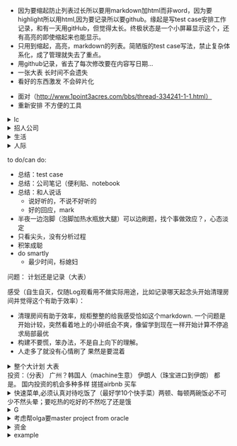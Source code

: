 * 因为要缩起防止列表过长所以要用markdown加html而非word，因为要highlight所以用html,因为要记录所以要github。缘起是写test case安排工作记录，和有一天用gitHub，但觉得太长。终极状态是一个小屏幕显示这个，还有高亮的即使缩起来也能显示。
* 只用到缩起，高亮，markdown的列表。简陋版的test case写法，禁止复杂体系化，成了管理就失去了重点。
* 用github记录，省去了每次修改要在内容写日期...
* 一张大表 长时间不会遗失
* 看好的东西激发 不会碎片化

- 面对（http://www.1point3acres.com/bbs/thread-334241-1-1.html）
- 重新安排 不方便的工具

<details>
  <summary>lc</summary>

       实验：
          举例
          先全部想一遍，再集中实现
          一遍一遍，好懂的实现、checkNull、语法问题get put等
          有的用API，有的用意更纯碎（比如二分搜索）
          一鼓作气的focus
          (重要)用法！看那个帖子.现在api都清了，最重要的是用法。
          别忘了工具，Lintcode等
       杂：
          有实习不代表什么 也许什么都找不到
       (all leetcode good tags included)
       hash（两棵树）
          api
              注意进出的重复
          练习3
       linkedlist（后门）
          api
          练习3
       array（红绿灯）
          api
          练习3
       →tree（路）  
          api
          练习3
          xin 笔记
       →recursion（芯片公司大楼）  
          api
          练习3
       binary search（草地）
          api
              大api是模板。主旨是缩小范围、或者丢弃不要的。二者总结合一，但现在以前者为主，不然游移不定。混沌缩小或者去除。
              找出【标准】，能定夺的那一步（即决定end=mid/start=mid的那一步）。最基本的有序数列自带标准。（由旋转数组那一题导出，那题标准是“一个有序片段”）。一般都直觉解决，这一点在找不到线索的时候用。
          附加信息（非api）：
              复杂度lgN一定是它。
              四重境界
          todo:
              高级境界
          练习3
       DP（红石头）
          api
          练习3
       →DFS（10栋大门）
          api
          杂：
              - 前中后序，简单记忆分别是copy, sorted, delete.理解是删文件和复制文件，转化为一维；本质是dependency
          练习3
       →BFS（10栋大门）
          api
          练习3
       Stack（楼梯）
          api
          练习3
       Graph（茶水间）
          api
          练习3
       回溯（工位）
          api
          练习3
       Union find（工会）
          api
          练习3
       Trie（名牌）
          api
          练习3
       
       - 记忆，内部消化
       
       more...按公司，按记忆  
       材料 班 书 http://www.1point3acres.com/bbs/forum-84-1.html
       难度：早晚、运气
       刷题的好日子不多 要早日实现目标 刷进谷歌等等（Link小黄人的IT工也要干不长了 link面试准备上心点吧。。。(都知道这种面试不好了 落后国内十年的面试 美国这个行业还不成熟 所以能赚钱在不成熟期) 爆发就在一个机会 就在一时  靠这个资本发财）


</details>

<details>
  <summary>招人公司</summary>
  
  100个面试 http://www.1point3acres.com/bbs/home.php?mod=space&uid=101110&do=thread&view=me&type=thread&order=dateline&from=space&page=5

    1. 几率大：
        1.1 狂招人（因为我有这个大实习，面试可以拿个遍，所以大量招人不是重点，重点是会简单（或者甚至找到大量面过这个人的帖子））
            gg cloud（http://www.1point3acres.com/bbs/thread-435435-1-1.html 以及search） 大量招 还有好心人漏题（http://www.1point3acres.com/bbs/thread-437291-1-1.html）   mock
            facebook(一个同校竞争就保证有面试。一锤子买卖，必进)
            oracle cloud
            uber rider? freight?
            upgrade急速扩张（http://www.1point3acres.com/bbs/thread-433880-1-1.html）
            oracle还是在大量招人，不要忽略了,之前也说他家今年大量招（http://www.1point3acres.com/bbs/thread-172476-1-1.html 很多人面试的）
            Dropbox（公司在扩建，机会多多）（http://www.1point3acres.com/bbs/thread-434712-1-1.html）
        1.2 面试简单
            ibm(学姐，分组面会更容易。招人最细是小组消息，这种有熟人其实最容易，如同appfolio.排个序)
            amazon?
            yahoo?
            blackrock“bar 不高”(http://www.1point3acres.com/bbs/forum.php?mod=viewthread&tid=435102#lastpost)
            亚马逊（开了！地里突然出来很多帖子）
    2. 大公司
    3. 小公司
    4. 价值排序
          GG
          大公司
          Hot startup
          小公司
    面试不难，跟其他人一样。难的是是拿面试。。。
    到底什么时候好 都是看公司 但是总体越早越好

 </details>



<details>
  <summary>生活</summary>

    1. 腿
        - 今日发现塔扇刺骨。原因回顾：现在腿差一些就没知觉，膝盖脚踝疼，但刚开始实习没有，甚至还能吹风扇只是感觉全身有些冷所以买了被子。
        timeline：
        腿在公司冷（一般），在家里不太冷？不记得了
        塔扇
        近来买的各种保暖
        在sf街上家里反而感受不到（离开前的那两天？）。睡下只是感觉普通的冷。但热水袋后，今天开始血液不通、对腿有点没感觉.膝盖冰得受不了，上楼梯腿酸
        
        - 日记
            - 今日夹水瓶、水袋，很容易入睡，但醒来腿麻了
            - 生姜，电热毯
        
        这样看来，原因是塔扇。塔扇买是因为那个电扇吵。买电扇是因为晚上热。这个床垫吸热。所以要睡地板，塔扇不吹，至少要摇头。
        今天凌晨冻醒，裹紧被子，感觉好多了，感觉就是在学校睡觉的感觉，跟酸麻一点关系都没有，膝盖脚踝特变严重是因为没有脂肪冻的厉害。原因在于保暖根本不在运动。腿要比身体冷10度。用生姜吧
        前天不垫只盖不行 又垫又盖舒服了 今天白天出去吹了 膝盖脚腕又不行。保养，适当保养（不过热）
        
   
        
        
            - 加热（高于体温，毯子、保暖不够）
                - 家里
                    - 电热毯
                -【带热水袋出门】（出门热水很少，但充电哪都有。留在家用处不大）
                
                    
        - 观察：
            - 泡脚加烫大腿，即使不疼大脑也满身汗。身体虚是根本原因？
    2. 吃
        - 要吃好的，认真对待这件事
            - 快手菜
                - 西红柿炒鸡蛋都不能做，要买锅
    3. 睡好
    4. 房间整理，心里舒服效率也高
        - lables for achive. 学习、电子、生活...achive和有可能用会需要权衡，但一切工程复杂后都难以管控的
        - edc（像背包管理）:桌面、地板spare space管理：最常用最基本的的放。
    5. 杂
        - 生活需要勇气
        - 志同道合的 想要丰富自由学生生活 康奈尔 uci 哥大 好玩的课 大城市丰富生活 http://www.1point3acres.com/bbs/thread-436933-1-1.html
        - 不是这 https://www.bilibili.com/video/av18959596/ 【】 格物 找到自己喜欢的
        - 好玩的生活 不是战士 韩国搞笑女
        - 聊好的 藏9分
        - 搓搓 一点资本 玩出花 买车泡妞摄影旅游 好似丝毫不羡慕我在国外
        - 今早头又开始麻起来 是找工作的压力 还是人际的烦恼？

 </details>
 
 <details>
  <summary> 人际 </summary>
  
    - 杂
        - 不成问题的问题 花生米当钱 久不接触人 就不会
        - 喜欢善良的人 一上来就感觉是自己人 爸爸 初中回去办卡的 高息 越南人 房东 greg，喜欢幽默随便的人。自己人少。他们都不是 感觉冷冰冰 无法理解。善良 便行动慢 便思前想后
        - 好人很多 版主
        - 梁欢 不说话。美国社会不鼓励颓 主要是正能量
        - 分类是 小圈子 和 美国人际
        - 犬儒不酷 （恶毒梁欢秀第二季》20171130 潘粤明称娱乐圈不把明星当人）

    xin的问问题，暑假以来长久的放松一下就紧张压上来了，不知道他要做什么(之前还想怎么发神经撩的，结果发挥不出来。只能让人怕我了)：同济压力是，身边的人都比你聪明（像面对大混混、面对徐聪）甚至还都对你有敌意。上班感觉不到是因为关系松散、没什么学业紧迫的压力。而且不喜欢就不接触。即使也是都不理我。房东也是哄着即使没有打扫多好。没朋友。本来就是来了聪明人的世界。慢慢搞自己的，能成功的。不开心正常。但重要的是家人朋友
    - 杂思考
        - xin是frankey
        - 不欺负别人 专欺负你 问你
        - 怎么和人搞好关系 怎么惩治坏人
        - 吓是没用的 要直接捅
        - 仁慈和捅人 一码是一码
        - 心跳 让人拿捏。当时生病就因为这个。比不好的生活更有害
        - 被拿捏住了
        - 有时候要放松
        - 宣示主权 不让丢东西 敲门 门锁。不能靠道德 要靠能力。归根结底是能力
        - 对这些人要想 不然先顿一秒再说
        - checkout them. 本来烂人际就不在scope里面
        - 这是多样化 环境的一部分 无法改变
        - 有人直接骗你（越南人） 有人话里带刺
</details>
 
 
to do/can do:
- 总结：test case
- 总结：公司笔记（便利贴、notebook
- 总结：和人说话
    - 说好听的，不说不好听的
    - 好的回应，mark
- 半夜一边泡脚（泡脚加热水瓶放大腿）可以边刷题，找个事做效应？，心态淡定
- 只看尖头，没有分析过程
- 积笨成聪
- do smartly
    - 最少时间，标媳妇

 问题：
 计划还是记录（大表）
 
 感受（自生自灭，仅随Log观看用不做实际用途，比如记录哪天起念头开始清理房间并觉得这个有助于效率）：
 - 清理房间有助于效率，规柜整整的给我感受恰如这个markdown. 一个问题是开始计较，突然看着地上的小碎纸会不爽，像留学到现在一样开始计算不停追求局部最优
 - 构建不要慌，笨办法，不是自上向下的理解。
 - 人走多了就没有心情刷了 果然是要混着

<details>
<summary> 整个大计划 大表</summary>
  <p>
  1. 回国 ms, amazon, ...再好回来L1
  </p>
</details>
投资：（分表）
广州？韩国人（machine生意） 伊朗人（珠宝进口到伊朗） 都是。
国内投资的机会多种多样 搓搓airbnb 买车

<details>
  <summary> 快速菜单,必须认真对待吃饭了（最好学10个快手菜）两顿、每顿两碗饭必不可少不然头晕；要吃热的吃好的不然吃了还是饿</summary>
  
      - 小：
          - 泡面加蛋
          - 炒饭
          - 黑芝麻糊
          - 凉面热干面
          - 饭加肉酱
          - 蛋花
          - 蒸包子、饺子
          - 蒸煮饺子、蒸饺子
      - 大：
          - 粉蒸肉
          - 煲仔饭
          
      - 观察：
          - 甜、咸都不好吃，要辣、酸
</details>

<details>
  <summary> G </summary>

        1. 思考你要仔细，决定要坚决
</details>

<details>
  <summary> 考虑帮olga要master project from oracle </summary>
  
    - 好处：熟悉，别的难度都不会很小所以我们可以省时间；也许能进一步巩固return
    - 坏处：不能选别家了 失去snaplogic赚钱机会；无所谓 别人知道Mike名字；无所谓 别人知道我在oracle
    - 进程：明天先提
  
</details>

<details>
  <summary> 资金 </summary>
  
    - TA除了工资还有什么？（http://www.1point3acres.com/bbs/forum.php?mod=viewthread&tid=437318&page=1#pid4335640）
    - 知乎Live
    - TA RA
    - PARTtime 系里邮件很多资源。有甲骨文经验 一定能进
    - 校内打工
  
</details>

<details>
  <summary> example </summary>

        1. hi  
        2. ho<mark>sss</mark>  
        3. <mark> mi  </mark>  
        4. dsadas
        5. fsdfsd
</details>
